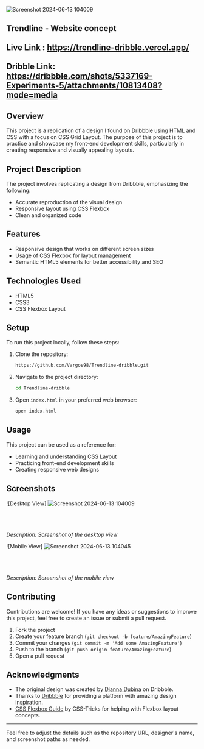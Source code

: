 ![Screenshot 2024-06-13 104009](https://github.com/Vargos98/Trendline-dribble/assets/127929058/ce3d5467-5bc1-4f6d-97b7-2d8b83642e95)

Trendline - Website concept<br/><br/>
Live Link : https://trendline-dribble.vercel.app/ <br/><br/>
Dribble Link: https://dribbble.com/shots/5337169-Experiments-5/attachments/10813408?mode=media
---


## Overview
This project is a replication of a design I found on [Dribbble](https://dribbble.com/shots/5337169-Experiments-5) using HTML and CSS with a focus on CSS Grid Layout. The purpose of this project is to practice and showcase my front-end development skills, particularly in creating responsive and visually appealing layouts.



## Project Description
The project involves replicating a design from Dribbble, emphasizing the following:
- Accurate reproduction of the visual design
- Responsive layout using CSS Flexbox
- Clean and organized code

## Features
- Responsive design that works on different screen sizes
- Usage of CSS Flexbox for layout management
- Semantic HTML5 elements for better accessibility and SEO

## Technologies Used
- HTML5
- CSS3
- CSS Flexbox Layout

## Setup
To run this project locally, follow these steps:
1. Clone the repository:
    ```bash
   https://github.com/Vargos98/Trendline-dribble.git
    ```
2. Navigate to the project directory:
    ```bash
    cd Trendline-dribble
    ```
3. Open `index.html` in your preferred web browser:
    ```bash
    open index.html
    ```

## Usage
This project can be used as a reference for:
- Learning and understanding CSS  Layout
- Practicing front-end development skills
- Creating responsive web designs

## Screenshots
![Desktop View] 
![Screenshot 2024-06-13 104009](https://github.com/Vargos98/Trendline-dribble/assets/127929058/8ef77630-82aa-447c-a396-b57ab1ac98d1)
<br/><br/>

<br/><br/>
*Description: Screenshot of the desktop view*

![Mobile View] 
![Screenshot 2024-06-13 104045](https://github.com/Vargos98/Trendline-dribble/assets/127929058/446d62f4-746f-4d61-8a29-f78f352dfb0f)
<br/><br/>

<br/><br/>
*Description: Screenshot of the mobile view*

## Contributing
Contributions are welcome! If you have any ideas or suggestions to improve this project, feel free to create an issue or submit a pull request.

1. Fork the project
2. Create your feature branch (`git checkout -b feature/AmazingFeature`)
3. Commit your changes (`git commit -m 'Add some AmazingFeature'`)
4. Push to the branch (`git push origin feature/AmazingFeature`)
5. Open a pull request



## Acknowledgments
- The original design was created by [Dianna Dubina](https://dribbble.com/diadu) on Dribbble.
- Thanks to [Dribbble](https://dribbble.com/) for providing a platform with amazing design inspiration.
- [CSS Flexbox Guide](https://developer.mozilla.org/en-US/docs/Learn/CSS/CSS_layout/Flexbox) by CSS-Tricks for helping with Flexbox layout concepts.

---

Feel free to adjust the details such as the repository URL, designer's name, and screenshot paths as needed.
